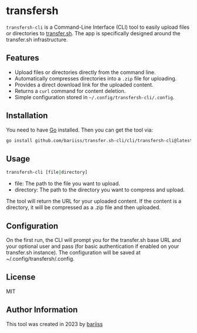 # transfersh

`transfersh-cli` is a Command-Line Interface (CLI) tool to easily upload files or directories to [transfer.sh](https://github.com/dutchcoders/transfer.sh). The app is specifically designed around the transfer.sh infrastructure.

## Features
- Upload files or directories directly from the command line.
- Automatically compresses directories into a `.zip` file for uploading.
- Provides a direct download link for the uploaded content.
- Returns a `curl` command for content deletion.
- Simple configuration stored in `~/.config/transfersh-cli/.config`.

## Installation

You need to have [Go](https://golang.org/) installed. Then you can get the tool via:

```bash
go install github.com/bariiss/transfer.sh-cli/cli/transfersh-cli@latest
```

## Usage
```bash
transfersh-cli [file|directory]
```

- file: The path to the file you want to upload.
- directory: The path to the directory you want to compress and upload.

The tool will return the URL for your uploaded content. If the content is a directory, it will be compressed as a .zip file and then uploaded.

## Configuration

On the first run, the CLI will prompt you for the transfer.sh base URL and your optional user and pass (for basic authentication if enabled on your transfer.sh instance). The configuration will be saved at ~/.config/transfersh/.config.

## License

MIT

## Author Information

This tool was created in 2023 by [bariiss](https://github.com/bariiss)